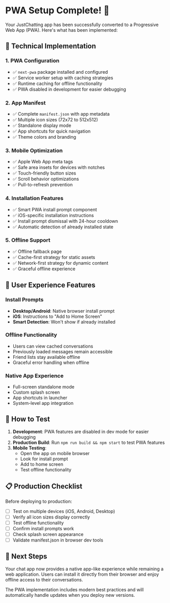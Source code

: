# PWA Setup Complete! 🎉

Your JustChatting app has been successfully converted to a Progressive Web App (PWA). Here's what has been implemented:

## 🔧 Technical Implementation

### 1. **PWA Configuration**
- ✅ `next-pwa` package installed and configured
- ✅ Service worker setup with caching strategies
- ✅ Runtime caching for offline functionality
- ✅ PWA disabled in development for easier debugging

### 2. **App Manifest**
- ✅ Complete `manifest.json` with app metadata
- ✅ Multiple icon sizes (72x72 to 512x512)
- ✅ Standalone display mode
- ✅ App shortcuts for quick navigation
- ✅ Theme colors and branding

### 3. **Mobile Optimization**
- ✅ Apple Web App meta tags
- ✅ Safe area insets for devices with notches
- ✅ Touch-friendly button sizes
- ✅ Scroll behavior optimizations
- ✅ Pull-to-refresh prevention

### 4. **Installation Features**
- ✅ Smart PWA install prompt component
- ✅ iOS-specific installation instructions
- ✅ Install prompt dismissal with 24-hour cooldown
- ✅ Automatic detection of already installed state

### 5. **Offline Support**
- ✅ Offline fallback page
- ✅ Cache-first strategy for static assets
- ✅ Network-first strategy for dynamic content
- ✅ Graceful offline experience

## 📱 User Experience Features

### Install Prompts
- **Desktop/Android**: Native browser install prompt
- **iOS**: Instructions to "Add to Home Screen"
- **Smart Detection**: Won't show if already installed

### Offline Functionality
- Users can view cached conversations
- Previously loaded messages remain accessible
- Friend lists stay available offline
- Graceful error handling when offline

### Native App Experience
- Full-screen standalone mode
- Custom splash screen
- App shortcuts in launcher
- System-level app integration

## 🚀 How to Test

1. **Development**: PWA features are disabled in dev mode for easier debugging
2. **Production Build**: Run `npm run build && npm start` to test PWA features
3. **Mobile Testing**: 
   - Open the app on mobile browser
   - Look for install prompt
   - Add to home screen
   - Test offline functionality

## 📋 Production Checklist

Before deploying to production:

- [ ] Test on multiple devices (iOS, Android, Desktop)
- [ ] Verify all icon sizes display correctly
- [ ] Test offline functionality
- [ ] Confirm install prompts work
- [ ] Check splash screen appearance
- [ ] Validate manifest.json in browser dev tools

## 🎯 Next Steps

Your chat app now provides a native app-like experience while remaining a web application. Users can install it directly from their browser and enjoy offline access to their conversations.

The PWA implementation includes modern best practices and will automatically handle updates when you deploy new versions.
